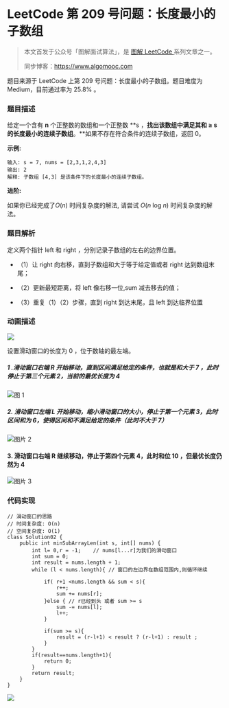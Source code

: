 # LeetCode 第 209 号问题：长度最小的子数组

> 本文首发于公众号「图解面试算法」，是 [图解 LeetCode ](<https://github.com/MisterBooo/LeetCodeAnimation>) 系列文章之一。
>
> 同步博客：https://www.algomooc.com

题目来源于 LeetCode 上第 209 号问题：长度最小的子数组。题目难度为 Medium，目前通过率为 25.8% 。

### 题目描述

给定一个含有 **n** 个正整数的数组和一个正整数 **s ，**找出该数组中满足其和 **≥ s** 的长度最小的连续子数组**。**如果不存在符合条件的连续子数组，返回 0。

**示例:** 

```
输入: s = 7, nums = [2,3,1,2,4,3]
输出: 2
解释: 子数组 [4,3] 是该条件下的长度最小的连续子数组。
```

**进阶:**

如果你已经完成了*O*(*n*) 时间复杂度的解法, 请尝试 *O*(*n* log *n*) 时间复杂度的解法。

### 题目解析

定义两个指针 left 和 right ，分别记录子数组的左右的边界位置。


* （1）让 right 向右移，直到子数组和大于等于给定值或者 right 达到数组末尾；

* （2）更新最短距离，将 left 像右移一位,sum 减去移去的值；

* （3）重复（1）（2）步骤，直到 right 到达末尾，且 left 到达临界位置



### 动画描述

![](../Animation/Animation.gif)

设置滑动窗口的长度为 0 ，位于数轴的最左端。

##### 1 .滑动窗口右端 R 开始移动，直到区间满足给定的条件，也就是和大于 7 ，此时停止于第三个元素 2，当前的最优长度为 4

![图 1](https://blog-1257126549.cos.ap-guangzhou.myqcloud.com/blog/lo41y.jpg)



##### 2. 滑动窗口左端 L 开始移动，缩小滑动窗口的大小，停止于第一个元素 3，此时区间和为 6，使得区间和不满足给定的条件（此时不大于 7）

![图片 2](https://blog-1257126549.cos.ap-guangzhou.myqcloud.com/blog/j7qnc.jpg)



#### 3. 滑动窗口右端 R 继续移动，停止于第四个元素 4，此时和位 10 ，但最优长度仍然为 4

![图片 3](https://blog-1257126549.cos.ap-guangzhou.myqcloud.com/blog/q8dxy.jpg)



### 代码实现

```
// 滑动窗口的思路
// 时间复杂度: O(n)
// 空间复杂度: O(1)
class Solution02 {
    public int minSubArrayLen(int s, int[] nums) {
        int l= 0,r = -1;    // nums[l...r]为我们的滑动窗口
        int sum = 0;
        int result = nums.length + 1;
        while (l < nums.length){ // 窗口的左边界在数组范围内,则循环继续

            if( r+1 <nums.length && sum < s){
                r++;
                sum += nums[r];
            }else { // r已经到头 或者 sum >= s
                sum -= nums[l];
                l++;
            }

            if(sum >= s){
                result = (r-l+1) < result ? (r-l+1) : result ;
            }
        }
        if(result==nums.length+1){
            return 0;
        }
        return result;
    }
}

```

![](../../Pictures/qrcode.jpg)